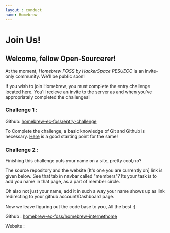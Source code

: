 ```yaml
---
layout : conduct
name: Homebrew
---
```


# Join Us! 

## Welcome, fellow Open-Sourcerer!

At the moment, *Homebrew FOSS by HackerSpace PESUECC* is an invite-only community. We'll be public soon!

If you wish to join Homebrew, you must complete the entry challenge located here. You'll recieve an invite to the server as and when you've appropriately completed the challenges!

### Challenge 1 : 

Github: [homebrew-ec-foss/entry-challenge](https://github.com/homebrew-ec-foss/entry-challenge)

To Complete the challenge, a basic knowledge of Git and Github is necessary. [Here](https://www.rowjee.com/blog/git_up_and_running) is a good starting point for the same!

###  Challenge 2 : 

Finishing this challenge puts your name on a site, pretty cool,no?

The source repository and the website [It's one you are currently on] link is given below. See that tab in navbar called "members"? Its your task is to add you name in that page, as a part of member circle. 

Oh also not just your name, add it in such a way your name shows up as link redirecting to your github account/Dashboard page.

Now we leave figuring out the code base to you, All the best :)

Github : [homebrew-ec-foss/homebrew-internethome](https://github.com/homebrew-ec-foss/homebrew-internethome)

Website : 
